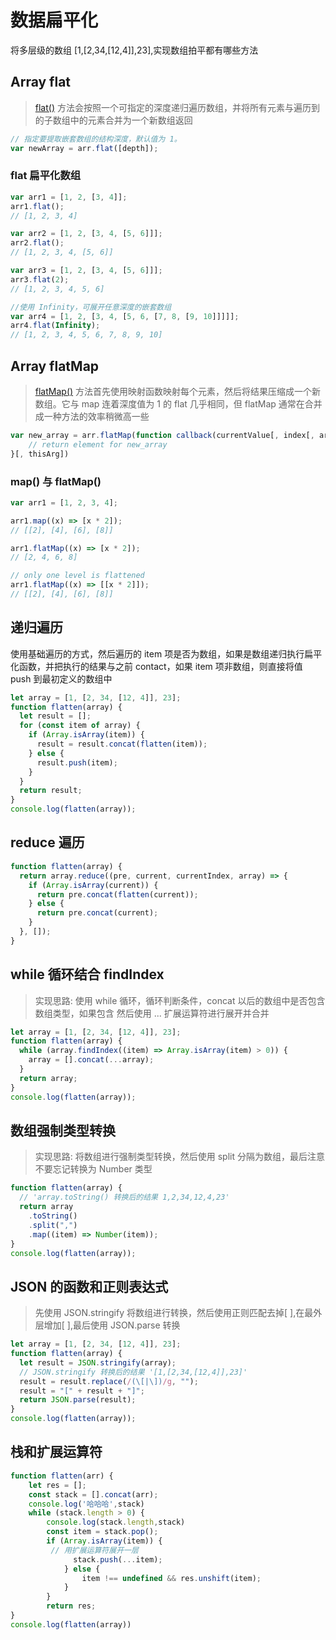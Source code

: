 # 数据扁平化

将多层级的数组 [1,[2,34,[12,4]],23],实现数组拍平都有哪些方法

## Array flat

> [flat()](https://developer.mozilla.org/zh-CN/docs/Web/JavaScript/Reference/Global_Objects/Array/flat) 方法会按照一个可指定的深度递归遍历数组，并将所有元素与遍历到的子数组中的元素合并为一个新数组返回

```javascript
// 指定要提取嵌套数组的结构深度，默认值为 1。
var newArray = arr.flat([depth]);
```

### flat 扁平化数组

```javascript
var arr1 = [1, 2, [3, 4]];
arr1.flat();
// [1, 2, 3, 4]

var arr2 = [1, 2, [3, 4, [5, 6]]];
arr2.flat();
// [1, 2, 3, 4, [5, 6]]

var arr3 = [1, 2, [3, 4, [5, 6]]];
arr3.flat(2);
// [1, 2, 3, 4, 5, 6]

//使用 Infinity，可展开任意深度的嵌套数组
var arr4 = [1, 2, [3, 4, [5, 6, [7, 8, [9, 10]]]]];
arr4.flat(Infinity);
// [1, 2, 3, 4, 5, 6, 7, 8, 9, 10]
```

## Array flatMap

> [flatMap()](https://developer.mozilla.org/zh-CN/docs/Web/JavaScript/Reference/Global_Objects/Array/flatMap) 方法首先使用映射函数映射每个元素，然后将结果压缩成一个新数组。它与 map 连着深度值为 1 的 flat 几乎相同，但 flatMap 通常在合并成一种方法的效率稍微高一些

```javascript
var new_array = arr.flatMap(function callback(currentValue[, index[, array]]) {
    // return element for new_array
}[, thisArg])
```

### map() 与 flatMap()

```javascript
var arr1 = [1, 2, 3, 4];

arr1.map((x) => [x * 2]);
// [[2], [4], [6], [8]]

arr1.flatMap((x) => [x * 2]);
// [2, 4, 6, 8]

// only one level is flattened
arr1.flatMap((x) => [[x * 2]]);
// [[2], [4], [6], [8]]
```

## 递归遍历

使用基础遍历的方式，然后遍历的 item 项是否为数组，如果是数组递归执行扁平化函数，并把执行的结果与之前 contact，如果 item 项非数组，则直接将值 push 到最初定义的数组中

```javascript
let array = [1, [2, 34, [12, 4]], 23];
function flatten(array) {
  let result = [];
  for (const item of array) {
    if (Array.isArray(item)) {
      result = result.concat(flatten(item));
    } else {
      result.push(item);
    }
  }
  return result;
}
console.log(flatten(array));
```

## reduce 遍历

```javascript
function flatten(array) {
  return array.reduce((pre, current, currentIndex, array) => {
    if (Array.isArray(current)) {
      return pre.concat(flatten(current));
    } else {
      return pre.concat(current);
    }
  }, []);
}
```

## while 循环结合 findIndex

> 实现思路: 使用 while 循环，循环判断条件，concat 以后的数组中是否包含数组类型，如果包含 然后使用 ... 扩展运算符进行展开并合并

```javascript
let array = [1, [2, 34, [12, 4]], 23];
function flatten(array) {
  while (array.findIndex((item) => Array.isArray(item) > 0)) {
    array = [].concat(...array);
  }
  return array;
}
console.log(flatten(array));
```

## 数组强制类型转换

> 实现思路: 将数组进行强制类型转换，然后使用 split 分隔为数组，最后注意不要忘记转换为 Number 类型

```javascript
function flatten(array) {
  // 'array.toString() 转换后的结果 1,2,34,12,4,23'
  return array
    .toString()
    .split(",")
    .map((item) => Number(item));
}
console.log(flatten(array));
```

## JSON 的函数和正则表达式

> 先使用 JSON.stringify 将数组进行转换，然后使用正则匹配去掉[ ],在最外层增加[ ],最后使用 JSON.parse 转换

```javascript
let array = [1, [2, 34, [12, 4]], 23];
function flatten(array) {
  let result = JSON.stringify(array);
  // JSON.stringify 转换后的结果 '[1,[2,34,[12,4]],23]'
  result = result.replace(/(\[|\])/g, "");
  result = "[" + result + "]";
  return JSON.parse(result);
}
console.log(flatten(array));
```

## 栈和扩展运算符

```javascript
function flatten(arr) {  
    let res = [];  
    const stack = [].concat(arr); 
    console.log('哈哈哈',stack) 
    while (stack.length > 0) {  
        console.log(stack.length,stack)  
        const item = stack.pop();    
        if (Array.isArray(item)) { 
         // 用扩展运算符展开一层 
              stack.push(...item);    
            } else {  
                item !== undefined && res.unshift(item); 
            }  
        }  
        return res;
}
console.log(flatten(array))
```
